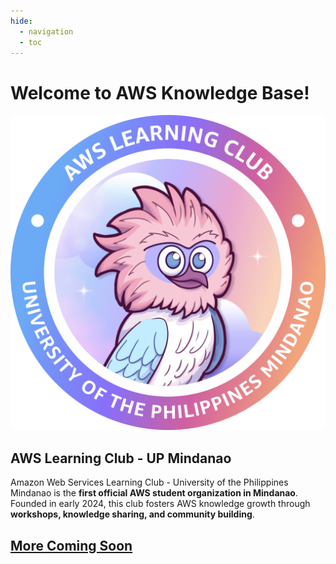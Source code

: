 ```yaml
---
hide:
  - navigation
  - toc
---
```


<link href="index.css" rel="stylesheet"></link>

<div class='main-container'>
<h1 class='title'><b>Welcome to AWS Knowledge Base!</b></h1>
  <div class='parent-container' id='heading'>
    <div class='card' id='big-card'>
        <img src='assets/logo/alc_logo.png' id='logo'>
        <h2><b>AWS Learning Club - UP Mindanao</b></h2>
        <p>Amazon Web Services Learning Club - University of the Philippines Mindanao is the <b>first official AWS student organization in Mindanao</b>. Founded in early 2024, this club fosters AWS knowledge growth through <b>workshops, knowledge sharing, and community building</b>.</p>
    </div>
    <div class='child-container'>
      <div class='scroll-wrapper' id='body'>
        <!-- Start Replacing Data Here-->
        <a href='/knowledge_base/Workshops/Cloud%20Computing/Backbone%20of%20AWS/'>
          <div class='card computing' id='medium-card'></div>
        </a>
        <a href='/knowledge_base/Workshops/Security/First%20Line%20of%20Defense/'>
          <div class='card security' id='medium-card'></div>
        </a>
        <a href=''>
          <div class='card coming-soon' id='medium-card'>
              <h2>More Coming Soon</h2>
          </div>
        </a>
      </div>
  </div>
</div>
